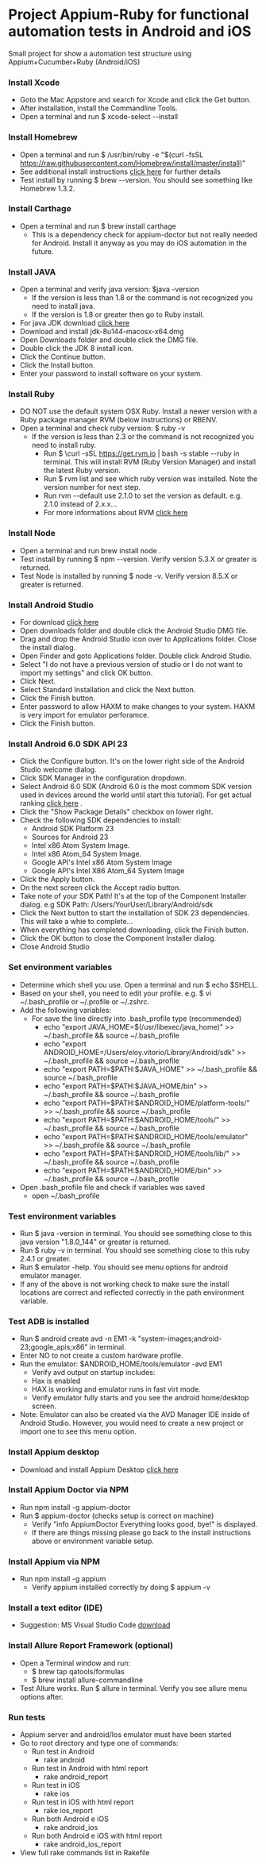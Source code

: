#  Project Appium-Ruby for functional automation tests in Android and iOS
Small project for show a automation test structure using Appium+Cucumber+Ruby (Android/iOS)

### Install Xcode

* Goto the Mac Appstore and search for Xcode and click the Get button.
* After installation, install the Commandline Tools.
* Open a terminal and run $ xcode-select --install

### Install Homebrew

* Open a terminal and run $ /usr/bin/ruby -e "$(curl -fsSL https://raw.githubusercontent.com/Homebrew/install/master/install)"
* See additional install instructions [click here](https://github.com/Homebrew/brew/blob/master/share/doc/homebrew/Installation.md#installation) for further details 
* Test install by running $ brew --version. You should see something like Homebrew 1.3.2.

### Install Carthage

* Open a terminal and run $ brew install carthage
    * This is a dependency check for appium-doctor but not really needed for Android. Install it anyway as you may do iOS automation in the future.


### Install JAVA

* Open a terminal and verify java version: $java -version
    * If the version is less than 1.8 or the command is not recognized you need to install java.
    * If the version is 1.8 or greater then go to Ruby install.
* For java JDK download [click here](https://www.oracle.com/technetwork/java/javase/downloads/jdk8-downloads-2133151.html)
* Download and install jdk-8u144-macosx-x64.dmg
* Open Downloads folder and double click the DMG file.
* Double click the JDK 8 install icon.
* Click the Continue button.
* Click the Install button.
* Enter your password to install software on your system.

### Install Ruby

* DO NOT use the default system OSX Ruby. Install a newer version with a Ruby package manager RVM (below instructions) or RBENV.
* Open a terminal and check ruby version: $ ruby -v
    * If the version is less than 2.3 or the command is not recognized you need to install ruby.
        * Run $ \curl -sSL https://get.rvm.io | bash -s stable --ruby in terminal. This will install RVM (Ruby Version Manager) and install the latest Ruby version.
        * Run $ rvm list and see which ruby version was installed. Note the version number for next step.
        * Run rvm --default use 2.1.0 to set the version as default. e.g. 2.1.0 instead of 2.x.x...
        * For more informations about RVM [click here](https://rvm.io/rvm/install)

### Install Node 

* Open a terminal and run brew install node .
* Test install by running $ npm --version. Verify version 5.3.X or greater is returned.
* Test Node is installed by running $ node -v. Verify version 8.5.X or greater is returned.

### Install Android Studio

* For download [click here](https://developer.android.com/studio/#mac-bundle)
* Open downloads folder and double click the Android Studio DMG file.
* Drag and drop the Android Studio icon over to Applications folder. Close the install dialog.
* Open Finder and goto Applications folder. Double click Android Studio.
* Select "I do not have a previous version of studio or I do not want to import my settings" and click OK button.
* Click Next.
* Select Standard Installation and click the Next button.
* Click the Finish button.
* Enter password to allow HAXM to make changes to your system. HAXM is very import for emulator perforamce.
* Click the Finish button.

### Install Android 6.0 SDK API 23

* Click the Configure button. It's on the lower right side of the Android Studio welcome dialog.
* Click SDK Manager in the configuration dropdown.
* Select Android 6.0 SDK (Android 6.0 is the most commom SDK version used in devices around the world until start this tutorial). For get actual ranking [click here](https://www.appbrain.com/stats/top-android-sdk-versions) .
* Click the "Show Package Details" checkbox on lower right.
* Check the following SDK dependencies to install:
    * Android SDK Platform 23
    * Sources for Android 23
    * Intel x86 Atom System Image.
    * Intel x86 Atom_64 System Image.
    * Google API's Intel x86 Atom System Image
    * Google API's Intel X86 Atom_64 System Image
* Click the Apply button.
* On the next screen click the Accept radio button.
* Take note of your SDK Path! It's at the top of the Component Installer dialog. e.g SDK Path: /Users/YourUser/Library/Android/sdk
* Click the Next button to start the installation of SDK 23 dependencies. This will take a whie to complete...
* When everything has completed downloading, click the Finish button.
* Click the OK button to close the Component Installer dialog.
* Close Android Studio

### Set environment variables

* Determine which shell you use. Open a terminal and run $ echo $SHELL.
* Based on your shell, you need to edit your profile. e.g. $ vi ~/.bash_profile or ~/.profile or ~/.zshrc.
* Add the following variables:
    * For save the line directly into .bash_profile type (recommended)
        * echo "export JAVA_HOME=\$(/usr/libexec/java_home)" >> ~/.bash_profile && source ~/.bash_profile
        * echo "export ANDROID_HOME=/Users/eloy.vitorio/Library/Android/sdk" >> ~/.bash_profile && source ~/.bash_profile
        * echo "export PATH=\$PATH:\$JAVA_HOME" >> ~/.bash_profile && source ~/.bash_profile
        * echo "export PATH=\$PATH:\$JAVA_HOME/bin" >> ~/.bash_profile && source ~/.bash_profile
        * echo "export PATH=\$PATH:\$ANDROID_HOME/platform-tools/" >> ~/.bash_profile && source ~/.bash_profile
        * echo "export PATH=\$PATH:\$ANDROID_HOME/tools/" >> ~/.bash_profile && source ~/.bash_profile
        * echo "export PATH=\$PATH:\$ANDROID_HOME/tools/emulator" >> ~/.bash_profile && source ~/.bash_profile
        * echo "export PATH=\$PATH:\$ANDROID_HOME/tools/lib/" >> ~/.bash_profile && source ~/.bash_profile
        * echo "export PATH=\$PATH:\$ANDROID_HOME/bin" >> ~/.bash_profile && source ~/.bash_profile
* Open .bash_profile file and check if variables was saved
    * open ~/.bash_profile

### Test environment variables

* Run $ java -version in terminal. You should see something close to this java version "1.8.0_144" or greater is returned.
* Run $ ruby -v in terminal. You should see something close to this ruby 2.4.1 or greater.
* Run $ emulator -help. You should see menu options for android emulator manager.
* If any of the above is not working check to make sure the install locations are correct and reflected correctly in the path environment variable.

### Test ADB is installed

* Run $ android create avd -n EM1 -k "system-images;android-23;google_apis;x86" in terminal.
* Enter NO to not create a custom hardware profile.
* Run the emulator: $ANDROID_HOME/tools/emulator -avd EM1
    * Verify avd output on startup includes:
    * Hax is enabled
    * HAX is working and emulator runs in fast virt mode.
    * Verify emulator fully starts and you see the android home/desktop screen.
* Note: Emulator can also be created via the AVD Manager IDE inside of Android Studio. However, you would need to create a new project or import one to see this menu option.

### Install Appium desktop

* Download and install Appium Desktop [click here](https://github.com/appium/appium-desktop/releases/tag/v1.7.1)

### Install Appium Doctor via NPM

* Run npm install -g appium-doctor
* Run $ appium-doctor (checks setup is correct on machine)
    * Verify "info AppiumDoctor Everything looks good, bye!" is displayed.
    * If there are things missing please go back to the install instructions above or environment variable setup.

### Install Appium via NPM

* Run npm install -g appium
    * Verify appium installed correctly by doing $ appium -v

### Install a text editor (IDE)

* Suggestion: MS Visual Studio Code [download](https://code.visualstudio.com/download)

### Install Allure Report Framework (optional)

* Open a Terminal window and run:
    * $ brew tap qatools/formulas
    * $ brew install allure-commandline
* Test Allure works. Run $ allure in terminal. Verify you see allure menu options after.

### Run tests

* Appium server and android/Ios emulator must have been started
* Go to root directory and type one of commands:
    * Run test in Android
        * rake android
    * Run test in Android with html report
        * rake android_report
    * Run test in iOS
        * rake ios
    * Run test in iOS with html report
        * rake ios_report
    * Run both Android e iOS
        * rake android_ios
    * Run both Android e iOS with html report      
        * rake android_ios_report
* View full rake commands list in Rakefile









